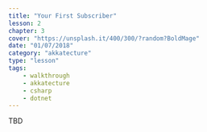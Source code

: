 ```yaml
---
title: "Your First Subscriber"
lesson: 2
chapter: 3
cover: "https://unsplash.it/400/300/?random?BoldMage"
date: "01/07/2018"
category: "akkatecture"
type: "lesson"
tags:
    - walkthrough
    - akkatecture
    - csharp
    - dotnet
---
```


TBD